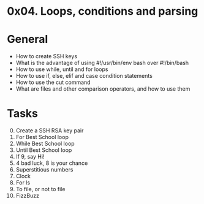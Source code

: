 # 0x04. Loops, conditions and parsing

# General

   * How to create SSH keys
   * What is the advantage of using #!/usr/bin/env bash over #!/bin/bash
   * How to use while, until and for loops
   * How to use if, else, elif and case condition statements
   * How to use the cut command
   * What are files and other comparison operators, and how to use them
# Tasks
   0. Create a SSH RSA key pair
   1. For Best School loop
   2. While Best School loop 
   3. Until Best School loop
   4. If 9, say Hi! 
   5. 4 bad luck, 8 is your chance 
   6. Superstitious numbers 
   7. Clock 
   8. For ls 
   9. To file, or not to file 
   10. FizzBuzz
     
